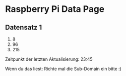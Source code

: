 
# Raspberry Pi Data Page
## Datensatz 1
1. 8
2. 96
3. 215

Zeitpunkt der letzten Aktualisierung: 23:45

Wenn du das liest: Richte mal die Sub-Domain ein bitte :)
    